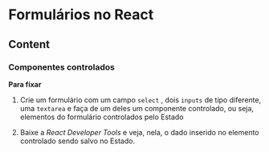# Formulários no React

## Content

### Componentes controlados

**Para fixar**  

1. Crie um formulário com um campo `select` , dois `inputs` de tipo diferente, uma `textarea` e faça de um deles um componente controlado, ou seja, elementos do formulário controlados pelo Estado  

2. Baixe a *React Developer Tools* e veja, nela, o dado inserido no elemento controlado sendo salvo no Estado.  
